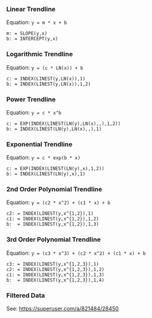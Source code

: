 ### Linear Trendline
Equation: `y = m * x + b`
```
m: = SLOPE(y,x)
b: = INTERCEPT(y,x)
```
### Logarithmic Trendline
Equation: `y = (c * LN(x)) + b`
```
c: = INDEX(LINEST(y,LN(x)),1)
b: = INDEX(LINEST(y,LN(x)),1,2)
```
### Power Trendline
Equation: `y = c * x^b`
```
c: = EXP(INDEX(LINEST(LN(y),LN(x),,),1,2))
b: = INDEX(LINEST(LN(y),LN(x),,),1)
```
### Exponential Trendline
Equation: `y = c * exp(b * x)`
```
c: = EXP(INDEX(LINEST(LN(y),x),1,2))
b: = INDEX(LINEST(LN(y),x),1)
```
### 2nd Order Polynomial Trendline
Equation: `y = (c2 * x^2) + (c1 * x) + b`
```
c2: = INDEX(LINEST(y,x^{1,2}),1)
c1: = INDEX(LINEST(y,x^{1,2}),1,2)
b:  = INDEX(LINEST(y,x^{1,2}),1,3)
```
### 3rd Order Polynomial Trendline
Equation: `y = (c3 * x^3) + (c2 * x^2) + (c1 * x) + b`
```
c3: = INDEX(LINEST(y,x^{1,2,3}),1)
c2: = INDEX(LINEST(y,x^{1,2,3}),1,2)
c1: = INDEX(LINEST(y,x^{1,2,3}),1,3)
b:  = INDEX(LINEST(y,x^{1,2,3}),1,4)
```

### Filtered Data
See: https://superuser.com/a/821484/28450
